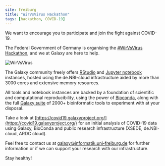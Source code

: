 ```yaml
---
site: freiburg
title: "WirVsVirus Hackathon"
tags: [hackathon, COVID-19]
---
```


We want to encourage you to participate and join the fight against COVID-19.

The Federal Government of Germany is organising the [#WirVsVirus Hackathon](https://wirvsvirushackathon.org/), and we at Galaxy are here to help.

![WirVsVirus](https://wirvsvirushackathon.org/wp-content/uploads/2020/03/12-scaled.jpg)

The Galaxy community freely offers [RStudio](https://galaxyproject.github.io/training-material/topics/galaxy-ui/tutorials/rstudio/tutorial.html) and [Jupyter notebook](https://galaxyproject.github.io/training-material/topics/galaxy-ui/tutorials/galaxy-intro-jupyter/tutorial.html) instances, hosted using the de.NBI-cloud infrastructure aided by more than 3000 cores and extensive memory resources.

All tools and notebook instances are backed by a foundation of scientific and computational reproducibility, using the power of [Bioconda](https://bioconda.github.io/), along with the full [Galaxy suite](https://usegalaxy.eu) of 2000+ bioinformatic tools to experiment with at your disposal.

Take a look at [https://covid19.galaxyproject.org/](https://covid19.galaxyproject.org/) for an initial analysis of COVID-19 data using Galaxy, BioConda and public research infrastructure (XSEDE, de.NBI-cloud, ARDC cloud).

Feel free to contact us at <galaxy@informatik.uni-freiburg.de> for further information or if we can support your research with our infrastructure.

Stay healthy!

